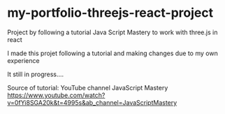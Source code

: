 # my-portfolio-threejs-react-project
Project by following a tutorial Java Script Mastery to work with three.js in react

I made this projet following a tutorial and making changes due to my own experience

It still in progress....

Source of tutorial: YouTube channel JavaScript Mastery
https://www.youtube.com/watch?v=0fYi8SGA20k&t=4995s&ab_channel=JavaScriptMastery
